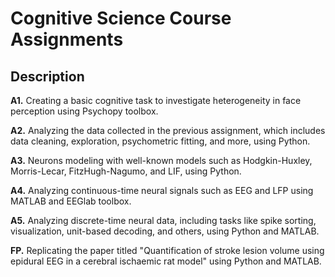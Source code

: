 # Cognitive Science Course Assignments
## Description

**A1.** Creating a basic cognitive task to investigate heterogeneity in face perception using Psychopy toolbox.

**A2.** Analyzing the data collected in the previous assignment, which includes data cleaning, exploration, psychometric fitting, and more, using Python.

**A3.** Neurons modeling with well-known models such as Hodgkin-Huxley, Morris-Lecar, FitzHugh-Nagumo, and LIF, using Python.
  
**A4.** Analyzing continuous-time neural signals such as EEG and LFP using MATLAB and EEGlab toolbox.

**A5.** Analyzing discrete-time neural data, including tasks like spike sorting, visualization, unit-based decoding, and others, using Python and MATLAB.

**FP.** Replicating the paper titled "Quantification of stroke lesion volume using epidural EEG in a cerebral ischaemic rat model" using Python and MATLAB.
